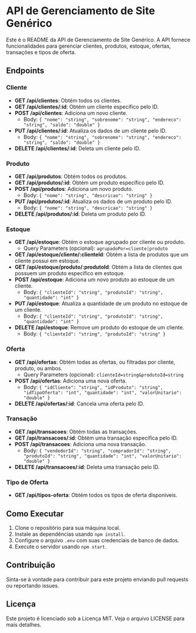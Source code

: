 # API de Gerenciamento de Site Genérico

Este é o README da API de Gerenciamento de Site Genérico. A API fornece funcionalidades para gerenciar clientes, produtos, estoque, ofertas, transações e tipos de oferta.

## Endpoints

### Cliente

- **GET /api/clientes**: Obtém todos os clientes.
- **GET /api/clientes/:id**: Obtém um cliente específico pelo ID.
- **POST /api/clientes**: Adiciona um novo cliente.
  - Body: `{ "nome": "string", "sobrenome": "string", "endereco": "string", "saldo": "double" }`
- **PUT /api/clientes/:id**: Atualiza os dados de um cliente pelo ID.
  - Body: `{ "nome": "string", "sobrenome": "string", "endereco": "string", "saldo": "double" }`
- **DELETE /api/clientes/:id**: Deleta um cliente pelo ID.

### Produto

- **GET /api/produtos**: Obtém todos os produtos.
- **GET /api/produtos/:id**: Obtém um produto específico pelo ID.
- **POST /api/produtos**: Adiciona um novo produto.
  - Body: `{ "nome": "string", "descricao": "string" }`
- **PUT /api/produtos/:id**: Atualiza os dados de um produto pelo ID.
  - Body: `{ "nome": "string", "descricao": "string" }`
- **DELETE /api/produtos/:id**: Deleta um produto pelo ID.

### Estoque

- **GET /api/estoque**: Obtém o estoque agrupado por cliente ou produto.
  - Query Parameters (opcional): `agrupadoPor=cliente|produto`
- **GET /api/estoque/cliente/:clienteId**: Obtém a lista de produtos que um cliente possui em estoque.
- **GET /api/estoque/produto/:produtoId**: Obtém a lista de clientes que possuem um produto específico em estoque.
- **POST /api/estoque**: Adiciona um novo produto ao estoque de um cliente.
  - Body: `{ "clienteId": "string", "produtoId": "string", "quantidade": "int" }`
- **PUT /api/estoque**: Atualiza a quantidade de um produto no estoque de um cliente.
  - Body: `{ "clienteId": "string", "produtoId": "string", "quantidade": "int" }`
- **DELETE /api/estoque**: Remove um produto do estoque de um cliente.
  - Body: `{ "clienteId": "string", "produtoId": "string" }`

### Oferta

- **GET /api/ofertas**: Obtém todas as ofertas, ou filtradas por cliente, produto, ou ambos.
  - Query Parameters (opcional): `clienteId=string&produtoId=string`
- **POST /api/ofertas**: Adiciona uma nova oferta.
  - Body: `{ "idCliente": "string", "idProduto": "string", "idTipoOferta": "int", "quantidade": "int", "valorUnitario": "double" }`
- **DELETE /api/ofertas/:id**: Cancela uma oferta pelo ID.

### Transação

- **GET /api/transacoes**: Obtém todas as transações.
- **GET /api/transacoes/:id**: Obtém uma transação específica pelo ID.
- **POST /api/transacoes**: Adiciona uma nova transação.
  - Body: `{ "vendedorId": "string", "compradorId": "string", "produtoId": "string", "quantidade": "int", "valorUnitario": "double" }`
- **DELETE /api/transacoes/:id**: Deleta uma transação pelo ID.

### Tipo de Oferta

- **GET /api/tipos-oferta**: Obtém todos os tipos de oferta disponíveis.

## Como Executar

1. Clone o repositório para sua máquina local.
2. Instale as dependências usando `npm install`.
3. Configure o arquivo `.env` com suas credenciais de banco de dados.
4. Execute o servidor usando `npm start`.

## Contribuição

Sinta-se à vontade para contribuir para este projeto enviando pull requests ou reportando issues.

## Licença

Este projeto é licenciado sob a Licença MIT. Veja o arquivo LICENSE para mais detalhes.

